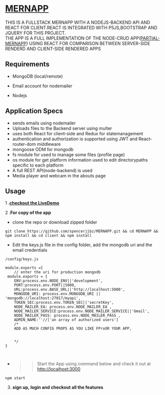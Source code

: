 # [MERNAPP](https://calm-garden-31265.herokuapp.com/)
 THIS IS A FULLSTACK MERNAPP WITH A NODEJS-BACKEND API AND REACT FOR CLIENT.REACT IS INTEGRATED WITH P5JS,BOOTSTRAP AND JQUERY FOR THIS PROJECT.<br>
 THE APP IS A FULL IMPLEMENTATION OF THE NODE-CRUD APP([PARTIAL-MERNAPP](https://github.com/spencerjibz/PARTIAL-MERN-APP)) USING REACT FOR COMPARISON BETWEEN SERVER-SIDE RENDERD AND CLIENT-SIDE RENDERED APPS
## Requirements

- MongoDB (local/remote) 

- Email account for nodemailer

- Nodejs

## Application Specs
- sends emails using nodemailer
- Uploads files to the Backend server using multer
- uses both React for client-side and Redux for statemanagement 
- authentication and authorization is supported using JWT and  React-router-dom middleware
- mongoose ODM for mongodb
- fs module for used to manage some files (profile page)
- os module for get platform information used to edit directorypaths specific to each platform
- A full REST API(node-backend) is used
- Media player and webcam in the abouts page 

## Usage
 1 .**[checkout the LiveDemo](https://calm-garden-31265.herokuapp.com/)**
 
 2 .**For copy of the app**
 
 - clone the repo or download zipped folder
 
  ``` git clone https://github.com/spencerjibz/MERNAPP.git && cd MERNAPP && npm install && cd client && npm install ```
- Edit the keys.js file in the config folder, add  the mongodb uri and the email credentials
```
/config/keys.js

module.exports ={
    // enter the uri for production mongodb 
 module.exports = {
    ENV:process.env.NODE_ENV||'development',
    PORT:process.env.PORT||5000,
    URL:process.env.BASE_URL||'http://localhost:5000',
    MONGODB_URI: process.env.MONGODB_URI || 'mongodb://localhost:27017/myapi',
    TOKEN_SEC:process.env.TOKEN_SEC||'secretKey',
    NODE_MAILER_EA: process.env.NODE_MAILER_EA ,
    NODE_MAILER_SERVICE:process.env.NODE_MAILER_SERVICE||'Gmail',
    NODE_MAILER_PASS: process.env.NODE_MAILER_PASS ,
    ADMIN_NAME:''//['an array of authorized users']
    /*
    ADD AS MUCH CONFIG PROPS AS YOU LIKE FProOR YOUR APP, 

    
    */
}



```
 + >> Start the App using command below and check it out at [http://localhost:3000](http://localhost:3000)
 
 ``` npm start ```
 
 3. **sign up, login and checkout all the features** 

